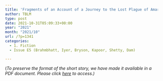 ```yaml
---
title: 'Fragments of an Account of a Journey to the Lost Plague of Amarpur  – by Aishwarya Iyer'
author: TBLM
type: post
date: 2021-10-31T05:09:33+00:00
year: "2021"
month: "2021/10"
url: /?p=1341
categories:
  - 1. Fiction
  - Issue E5 (Brahmbhatt, Iyer, Bryson, Kapoor, Shetty, Dam)

---
```

(_To preserve the format of the short story, we have made it available in a PDF document._ __Please click_ [here][1] _to access.)__

 [1]: http://bombayliterarymagazine.com/wp-content/uploads/2021/11/Aishwarya-Iyer-Fragments.docx.pdf